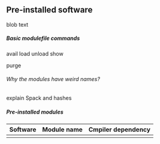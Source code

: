 ## Pre-installed software 

blob text

##### Basic modulefile commands

avail
load
unload
show

purge

###### Why the modules have weird names?

explain Spack and hashes

##### Pre-installed modules

| Software  | Module name | Cmpiler dependency |
|---|---|---|
|   |   |   |

